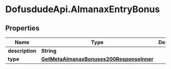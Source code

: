 # DofusdudeApi.AlmanaxEntryBonus

## Properties

Name | Type | Description | Notes
------------ | ------------- | ------------- | -------------
**description** | **String** |  | [optional] 
**type** | [**GetMetaAlmanaxBonuses200ResponseInner**](GetMetaAlmanaxBonuses200ResponseInner.md) |  | [optional] 


